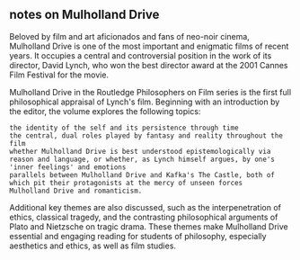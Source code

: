 ## notes on Mulholland Drive

Beloved by film and art aficionados and fans of neo-noir cinema, Mulholland Drive is one of the most important and enigmatic films of recent years. It occupies a central and controversial position in the work of its director, David Lynch, who won the best director award at the 2001 Cannes Film Festival for the movie.

Mulholland Drive in the Routledge Philosophers on Film series is the first full philosophical appraisal of Lynch's film. Beginning with an introduction by the editor, the volume explores the following topics:

    the identity of the self and its persistence through time
    the central, dual roles played by fantasy and reality throughout the film
    whether Mulholland Drive is best understood epistemologically via reason and language, or whether, as Lynch himself argues, by one's 'inner feelings' and emotions
    parallels between Mulholland Drive and Kafka's The Castle, both of which pit their protagonists at the mercy of unseen forces
    Mulholland Drive and romanticism.

Additional key themes are also discussed, such as the interpenetration of ethics, classical tragedy, and the contrasting philosophical arguments of Plato and Nietzsche on tragic drama. These themes make Mulholland Drive essential and engaging reading for students of philosophy, especially aesthetics and ethics, as well as film studies.
